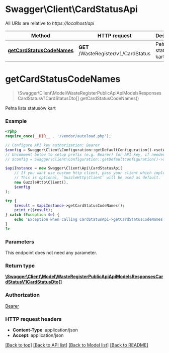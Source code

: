 # Swagger\Client\CardStatusApi

All URIs are relative to *https://localhost/api*

Method | HTTP request | Description
------------- | ------------- | -------------
[**getCardStatusCodeNames**](CardStatusApi.md#getCardStatusCodeNames) | **GET** /WasteRegister/v1/CardStatus | Pełna lista statusów kart


# **getCardStatusCodeNames**
> \Swagger\Client\Model\WasteRegisterPublicApiApiModelsResponsesCardStatusV1CardStatusDto[] getCardStatusCodeNames()

Pełna lista statusów kart

### Example
```php
<?php
require_once(__DIR__ . '/vendor/autoload.php');

// Configure API key authorization: Bearer
$config = Swagger\Client\Configuration::getDefaultConfiguration()->setApiKey('Authorization', 'YOUR_API_KEY');
// Uncomment below to setup prefix (e.g. Bearer) for API key, if needed
// $config = Swagger\Client\Configuration::getDefaultConfiguration()->setApiKeyPrefix('Authorization', 'Bearer');

$apiInstance = new Swagger\Client\Api\CardStatusApi(
    // If you want use custom http client, pass your client which implements `GuzzleHttp\ClientInterface`.
    // This is optional, `GuzzleHttp\Client` will be used as default.
    new GuzzleHttp\Client(),
    $config
);

try {
    $result = $apiInstance->getCardStatusCodeNames();
    print_r($result);
} catch (Exception $e) {
    echo 'Exception when calling CardStatusApi->getCardStatusCodeNames: ', $e->getMessage(), PHP_EOL;
}
?>
```

### Parameters
This endpoint does not need any parameter.

### Return type

[**\Swagger\Client\Model\WasteRegisterPublicApiApiModelsResponsesCardStatusV1CardStatusDto[]**](../Model/WasteRegisterPublicApiApiModelsResponsesCardStatusV1CardStatusDto.md)

### Authorization

[Bearer](../../README.md#Bearer)

### HTTP request headers

 - **Content-Type**: application/json
 - **Accept**: application/json

[[Back to top]](#) [[Back to API list]](../../README.md#documentation-for-api-endpoints) [[Back to Model list]](../../README.md#documentation-for-models) [[Back to README]](../../README.md)

